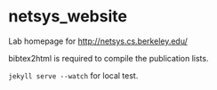 netsys_website
==============

Lab homepage for http://netsys.cs.berkeley.edu/

bibtex2html is required to compile the publication lists.

`jekyll serve --watch` for local test.

